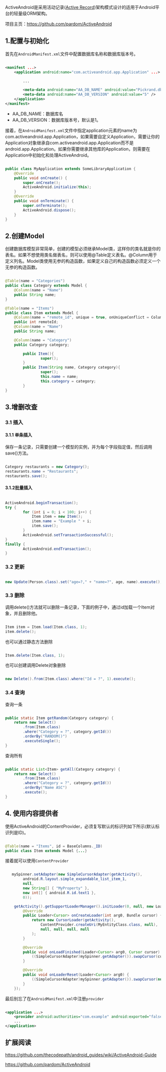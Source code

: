 


ActiveAndroid是采用活动记录([Active Record](http://zh.wikipedia.org/wiki/Active_Record))架构模式设计的适用于Android平台的轻量级ORM架构。


项目主页：https://github.com/pardom/ActiveAndroid


## 1.配置与初始化


首先在`AndroidManifest.xml`文件中配置数据库名称和数据库版本号。


```xml

<manifest ...>
    <application android:name="com.activeandroid.app.Application" ...>

        ...

        <meta-data android:name="AA_DB_NAME" android:value="Pickrand.db" />
        <meta-data android:name="AA_DB_VERSION" android:value="5" />
    </application>
</manifest>

```

* AA_DB_NAME：数据库名
* AA_DB_VERSION：数据库版本号，默认是1。

接着，在`AndroidManifest.xml`文件中指定application元素的name为com.activeandroid.app.Application，如果需要自定义Application，需要让你的Application对象继承自com.activeandroid.app.Application而不是android.app.Application。如果你需要继承其他库的Application，则需要在Application中初始化和处理ActiveAndroid。

```java

public class MyApplication extends SomeLibraryApplication {
    @Override
    public void onCreate() {
        super.onCreate();
        ActiveAndroid.initialize(this);
    }
    @Override
    public void onTerminate() {
        super.onTerminate();
        ActiveAndroid.dispose();
    }
}

```

## 2.创建Model

创建数据库模型非常简单，创建的模型必须继承Model类，这样你的类名就是你的表名。如果不想使用类名做表名，则可以使用@Table定义表名。@Column用于定义列名。Model类使用无参的构造函数，如果定义自己的构造函数必须定义一个无参的构造函数。

```java

@Table(name = "Categories")
public class Category extends Model {
    @Column(name = "Name")
    public String name;
}

@Table(name = "Items")
public class Item extends Model {
    @Column(name = "remote_id", unique = true, onUniqueConflict = Column.ConflictAction.REPLACE)
    public int remoteId;
    @Column(name = "Name")
    public String name;

    @Column(name = "Category")
    public Category category;

        public Item(){
                super();
        }
        public Item(String name, Category category){
                super();
                this.name = name;
                this.category = category;
        }
}

```


## 3.增删改查


### 3.1 插入

#### 3.1.1 单条插入

 保存一条记录，只需要创建一个模型的实例，并为每个字段指定值，然后调用save()方法。

```java

Category restaurants = new Category();
restaurants.name = "Restaurants";
restaurants.save();

```

#### 3.1.2批量插入

```java

ActiveAndroid.beginTransaction();
try {
        for (int i = 0; i < 100; i++) {
            Item item = new Item();
            item.name = "Example " + i;
            item.save();
        }
        ActiveAndroid.setTransactionSuccessful();
}
finally {
        ActiveAndroid.endTransaction();
}

```

### 3.2 更新

```java

new Update(Person.class).set("age=?," + "name=?", age, name).execute();

```

### 3.3 删除

调用delete()方法就可以删除一条记录，下面的例子中，通过id加载一个Item对象，并且删除他。

```java

Item item = Item.load(Item.class, 1);
item.delete();

```

也可以通过静态方法删除

```java

Item.delete(Item.class, 1);

```

也可以创建调用Delete对象删除


```java

new Delete().from(Item.class).where("Id = ?", 1).execute();

```

### 3.4 查询

查询一条

```java

public static Item getRandom(Category category) {
    return new Select()
        .from(Item.class)
        .where("Category = ?", category.getId())
        .orderBy("RANDOM()")
        .executeSingle();
}

```

查询所有


```java

public static List<Item> getAll(Category category) {
    return new Select()
        .from(Item.class)
        .where("Category = ?", category.getId())
        .orderBy("Name ASC")
        .execute();
}


```


## 4. 使用内容提供者

使用ActiveAndroid的ContentProvider，必须复写默认的标识列如下所示(默认标识列是ID)。


```java

@Table(name = "Items", id = BaseColumns._ID)
public class Item extends Model {...}

```

接着就可以使用`ContentProvider`

```java

   mySpinner.setAdapter(new SimpleCursorAdapter(getActivity(),
        android.R.layout.simple_expandable_list_item_1,
        null,
        new String[] { "MyProperty" },
        new int[] { android.R.id.text1 },
        0));

    getActivity().getSupportLoaderManager().initLoader(0, null, new LoaderCallbacks<Cursor>() {
        @Override
        public Loader<Cursor> onCreateLoader(int arg0, Bundle cursor) {
            return new CursorLoader(getActivity(),
                ContentProvider.createUri(MyEntityClass.class, null),
                null, null, null, null
            );
        }

        @Override
        public void onLoadFinished(Loader<Cursor> arg0, Cursor cursor) {
            ((SimpleCursorAdapter)mySpinner.getAdapter()).swapCursor(cursor);
        }

        @Override
        public void onLoaderReset(Loader<Cursor> arg0) {
            ((SimpleCursorAdapter)mySpinner.getAdapter()).swapCursor(null);
        }
    });

```

最后别忘了在`AndroidManifest.xml`中注册`provider`

```xml

<application ...>
    <provider android:authorities="com.example" android:exported="false" android:name="com.activeandroid.content.ContentProvider" />
    ...
</application>

```



## 扩展阅读

<https://github.com/thecodepath/android_guides/wiki/ActiveAndroid-Guide>

<https://github.com/pardom/ActiveAndroid>
